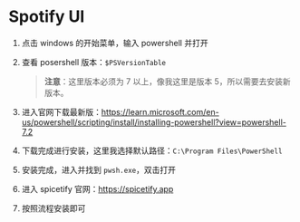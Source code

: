# Spotify UI

1. 点击 windows 的开始菜单，输入 powershell 并打开

2. 查看 posershell 版本：`$PSVersionTable`

   > **注意**：这里版本必须为 7 以上，像我这里是版本 5，所以需要去安装新版本。

3. 进入官网下载最新版：https://learn.microsoft.com/en-us/powershell/scripting/install/installing-powershell?view=powershell-7.2

4. 下载完成进行安装，这里我选择默认路径：`C:\Program Files\PowerShell`

5. 安装完成，进入并找到 `pwsh.exe`，双击打开

6. 进入 spicetify 官网：https://spicetify.app

6. 按照流程安装即可

   
